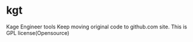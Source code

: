 # kgt
Kage Engineer tools
Keep moving original code to github.com site.
This is GPL license(Opensource)
